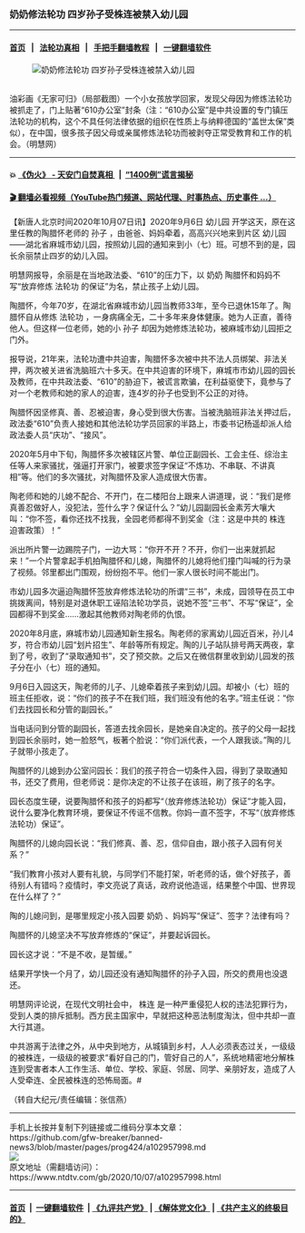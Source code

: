 ### 奶奶修法轮功 四岁孙子受株连被禁入幼儿园
------------------------

#### [首页](https://github.com/gfw-breaker/banned-news3/blob/master/README.md) &nbsp;&nbsp;|&nbsp;&nbsp; [法轮功真相](https://github.com/begood0513/basic/blob/master/README.md)  &nbsp;&nbsp;|&nbsp;&nbsp; [手把手翻墙教程](https://github.com/gfw-breaker/guides/wiki)  &nbsp;&nbsp;|&nbsp;&nbsp; [一键翻墙软件](https://github.com/gfw-breaker/nogfw/blob/master/README.md)  



<div><div class="featured_image">
 <figure>
  <img alt="奶奶修法轮功 四岁孙子受株连被禁入幼儿园" src="https://i.ntdtv.com/assets/uploads/2020/10/image-800x450-600x400.jpg"/>
 </figure><br/>
 <span class="caption">
  油彩画《无家可归》（局部截图）一个小女孩放学回家，发现父母因为修炼法轮功被抓走了，门上贴著“610办公室”封条（注：“610办公室”是中共设置的专门镇压法轮功的机构，这个不具任何法律依据的组织在性质上与纳粹德国的“盖世太保”类似），在中国，很多孩子因父母或亲属修炼法轮功而被剥夺正常受教育和工作的机会。（明慧网）
 </span>
</div>
</div><hr/>

#### 💥 [《伪火》 - 天安门自焚真相 ](http://158.247.195.190:10000/videos/blog/weihuo.html)&nbsp; |&nbsp; [“1400例”谎言揭秘  ](http://158.247.195.190:10000/videos/blog/jiexi1400.html)

#### [ 🎬  翻墙必看视频（YouTube热门频道、网站代理、时事热点、历史事件 ...）](https://github.com/gfw-breaker/links/blob/master/banned.md)

<div><div class="post_content" itemprop="articleBody">
 <p>
  【新唐人北京时间2020年10月07日讯】2020年9月6日
  <ok href="https://www.ntdtv.com/gb/幼儿园.htm">
   幼儿园
  </ok>
  开学这天，原在这里任教的陶腊怀老师的
  <ok href="https://www.ntdtv.com/gb/孙子.htm">
   孙子
  </ok>
  ，由爸爸、妈妈牵着，高高兴兴地来到片区
  <ok href="https://www.ntdtv.com/gb/幼儿园.htm">
   幼儿园
  </ok>
  ——湖北省麻城市幼儿园，按照幼儿园的通知来到小（七）班。可想不到的是，园长余丽禁止四岁的幼儿入园。
 </p>
 <p>
  明慧网报导，余丽是在当地政法委、“610”的压力下，以
  <ok href="https://www.ntdtv.com/gb/奶奶.htm">
   奶奶
  </ok>
  陶腊怀和妈妈不写“放弃修炼
  <ok href="https://www.ntdtv.com/gb/法轮功.htm">
   法轮功
  </ok>
  的保证”为名，禁止孩子上幼儿园。
 </p>
 <p>
  陶腊怀，今年70岁，在湖北省麻城市幼儿园当教师33年，至今已退休15年了。陶腊怀自从修炼
  <ok href="https://www.ntdtv.com/gb/法轮功.htm">
   法轮功
  </ok>
  ，一身病痛全无，二十多年来身体健康。她为人正直，善待他人。但这样一位老师，她的小
  <ok href="https://www.ntdtv.com/gb/孙子.htm">
   孙子
  </ok>
  却因为她修炼法轮功，被麻城市幼儿园拒之门外。
 </p>
 <p>
  报导说，21年来，法轮功遭中共迫害，陶腊怀多次被中共不法人员绑架、非法关押，两次被关进省洗脑班六十多天。在中共迫害的环境下，麻城市市幼儿园的园长及教师，在中共政法委、“610”的胁迫下，被谎言欺骗，在利益驱使下，竟参与了对一个老教师和她的家人的迫害，连4岁的孙子也受到不公正的对待。
 </p>
 <p>
  陶腊怀因坚修真、善、忍被迫害，身心受到很大伤害。当被洗脑班非法关押过后，政法委“610”负责人接她和其他法轮功学员回家的半路上，市委书记杨遥却派人给政法委人员“庆功”、“接风”。
 </p>
 <p>
  2020年5月中下旬，陶腊怀多次被辖区片警、单位正副园长、工会主任、综治主任等人来家骚扰，强逼打开家门，被要求签字保证“不炼功、不串联、不讲真相”等。他们的多次骚扰，对陶腊怀及家人造成很大伤害。
 </p>
 <p>
  陶老师和她的儿媳不配合、不开门，在二楼阳台上跟来人讲道理，说：“我们是修真善忍做好人，没犯法，签什么字？保证什么？”幼儿园副园长金素芳大嚷大叫：“你不签，看你还找不找我，全园老师都得不到奖金（注：这是中共的
  <ok href="https://www.ntdtv.com/gb/株连.htm">
   株连
  </ok>
  迫害政策）！”
 </p>
 <p>
  派出所片警一边踢院子门，一边大骂：“你开不开？不开，你们一出来就抓起来！”一个片警拿起手机拍陶腊怀和儿媳，陶腊怀的儿媳将他们撞门叫喊的行为录了视频。邻里都出门围观，纷纷抱不平。他们一家人很长时间不能出门。
 </p>
 <p>
  市幼儿园多次逼迫陶腊怀签放弃修炼法轮功的所谓“三书”，未成，园领导在员工中挑拨离间，特别是对退休职工诬陷法轮功学员，说她不签“三书”、不写“保证”，全园都得不到奖金……激起其他教师对陶老师的仇恨。
 </p>
 <p>
  2020年8月底，麻城市幼儿园通知新生报名。陶老师的家离幼儿园近百米，孙儿4岁，符合市幼儿园“划片招生”、年龄等所有规定。陶的儿子站队排号两天两夜，拿到了号，收到了“录取通知书”，交了预交款。之后又在微信群里收到幼儿园发的孩子分在小（七）班的通知。
 </p>
 <p>
  9月6日入园这天，陶老师的儿子、儿媳牵着孩子来到幼儿园。却被小（七）班的班主任拒收，说：“你们的孩子不在我们班，我们班没有他的名字。”班主任说：“你们去找园长和分管的副园长。”
 </p>
 <p>
  当电话问到分管的副园长，答道去找余园长，是她亲自决定的。孩子的父母一起找到园长余丽时，她一脸怒气，板著个脸说：“你们派代表，一个人跟我谈。”陶的儿子就带小孩走了。
 </p>
 <p>
  陶腊怀的儿媳到办公室问园长：我们的孩子符合一切条件入园，得到了录取通知书，还交了费用，但老师说：是你决定的不让孩子在该班，刷了孩子的名字。
 </p>
 <p>
  园长态度生硬，说要陶腊怀和孩子的妈都写“（放弃修炼法轮功）保证”才能入园，说什么要净化教育环境，要保证不传谣不信教。你妈一直不签字，不写“（放弃修炼法轮功）保证”。
 </p>
 <p>
  陶腊怀的儿媳向园长说：“我们修真、善、忍，信仰自由，跟小孩子入园有何关系？”
 </p>
 <p>
  “我们教育小孩对人要有礼貌，与同学们不能打架，听老师的话，做个好孩子，善待别人有错吗？疫情时，李文亮说了真话，政府说他造谣，结果整个中国、世界现在什么样了？”
 </p>
 <p>
  陶的儿媳问到，是哪里规定小孩入园要
  <ok href="https://www.ntdtv.com/gb/奶奶.htm">
   奶奶
  </ok>
  、妈妈写“保证”、签字？法律有吗？
 </p>
 <p>
  陶腊怀的儿媳坚决不写放弃修炼的“保证”，并要起诉园长。
 </p>
 <p>
  园长这才说：“不是不收，是暂缓。”
 </p>
 <p>
  结果开学快一个月了，幼儿园还没有通知陶腊怀的孙子入园，所交的费用也没退还。
 </p>
 <p>
  明慧网评论说，在现代文明社会中，
  <ok href="https://www.ntdtv.com/gb/株连.htm">
   株连
  </ok>
  是一种严重侵犯人权的违法犯罪行为，受到人类的排斥抵制。西方民主国家中，早就把这种恶法制度淘汰，但中共却一直大行其道。
 </p>
 <p>
  中共游离于法律之外，从中央到地方，从城镇到乡村，人人必须表态过关，一级级的被株连，一级级的被要求“看好自己的门，管好自己的人”，系统地精密地分解株连到受害者本人工作生活、单位、学校、家庭、邻居、同学、亲朋好友，造成了人人受牵连、全民被株连的恐怖局面。#
 </p>
 <p>
  （转自大纪元/责任编辑：张信燕）
 </p>
 <div class="single_ad">
 </div>
</div>
</div>
<hr/>
手机上长按并复制下列链接或二维码分享本文章：<br/>
https://github.com/gfw-breaker/banned-news3/blob/master/pages/prog424/a102957998.md <br/>
<a href='https://github.com/gfw-breaker/banned-news3/blob/master/pages/prog424/a102957998.md'><img src='https://github.com/gfw-breaker/banned-news3/blob/master/pages/prog424/a102957998.md.png'/></a> <br/>
原文地址（需翻墙访问）：https://www.ntdtv.com/gb/2020/10/07/a102957998.html


------------------------
#### [首页](https://github.com/gfw-breaker/banned-news3/blob/master/README.md) &nbsp;|&nbsp; [一键翻墙软件](https://github.com/gfw-breaker/nogfw/blob/master/README.md) &nbsp;| [《九评共产党》](https://github.com/gfw-breaker/9ping.md/blob/master/README.md#九评之一评共产党是什么) | [《解体党文化》](https://github.com/gfw-breaker/jtdwh.md/blob/master/README.md) | [《共产主义的终极目的》](https://github.com/gfw-breaker/gczydzjmd.md/blob/master/README.md)


<img src='http://gfw-breaker.win/banned-news3/pages/prog424/a102957998.md' width='0px' height='0px'/>